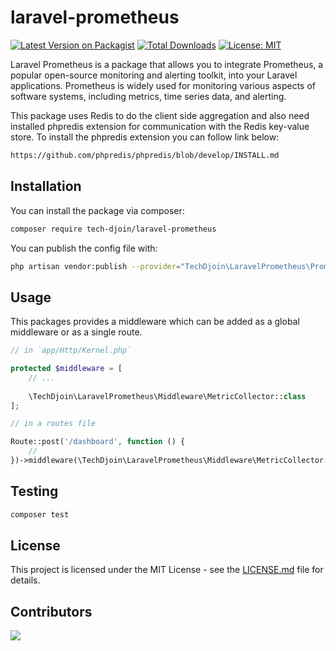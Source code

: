 # laravel-prometheus
[![Latest Version on Packagist](https://img.shields.io/packagist/v/tech-djoin/laravel-prometheus.svg?style=flat-square)](https://packagist.org/packages/tech-djoin/laravel-prometheus)
[![Total Downloads](https://poser.pugx.org/tech-djoin/laravel-prometheus/downloads)](https://packagist.org/packages/tech-djoin/laravel-prometheus)
[![License: MIT](https://img.shields.io/badge/License-MIT-yellow.svg)](https://opensource.org/licenses/MIT)

Laravel Prometheus is a package that allows you to integrate Prometheus, a popular open-source monitoring and alerting toolkit, into your Laravel applications. Prometheus is widely used for monitoring various aspects of software systems, including metrics, time series data, and alerting.

This package uses Redis to do the client side aggregation and also need installed phpredis extension for communication with the Redis key-value store. To install the phpredis extension you can follow link below:

```bash
https://github.com/phpredis/phpredis/blob/develop/INSTALL.md
```


## Installation

You can install the package via composer:

```bash
composer require tech-djoin/laravel-prometheus
```

You can publish the config file with:

```bash
php artisan vendor:publish --provider="TechDjoin\LaravelPrometheus\PrometheusServiceProvider" --tag="config" 
```
## Usage

This packages provides a middleware which can be added as a global middleware or as a single route.

```php
// in `app/Http/Kernel.php`

protected $middleware = [
    // ...
    
    \TechDjoin\LaravelPrometheus\Middleware\MetricCollector::class
];
```

```php
// in a routes file

Route::post('/dashboard', function () {
    //
})->middleware(\TechDjoin\LaravelPrometheus\Middleware\MetricCollector::class);
```

## Testing

```bash
composer test
```

## License
This project is licensed under the MIT License - see the [LICENSE.md](https://github.com/MarketingPipeline/README-Quotes/blob/main/LICENSE) file for details.

## Contributors
<a href="https://github.com/tech-djoin/laravel-prometheus/graphs/contributors">
  <img src="https://contrib.rocks/image?repo=tech-djoin/laravel-prometheus" />
</a>
